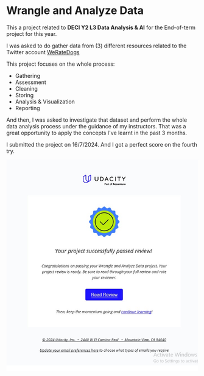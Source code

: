 # Wrangle and Analyze Data
This a project related to **DECI Y2 L3 Data Analysis & AI** for the End-of-term project for this year.

I was asked to do gather data from (3) different resources related to the Twitter account [WeRateDogs](https://x.com/dog_rates/)

This project focuses on the whole process:
- Gathering
- Assessment
- Cleaning
- Storing
- Analysis & Visualization
- Reporting

And then, I was asked to investigate that dataset and perform the whole data analysis process under the guidance of my instructors. That was a great opportunity to apply the concepts I've learnt in the past 3 months.

I submitted the project on 16/7/2024. And I got a perfect score on the fourth try.

<img src="./assets/result.jpg" />